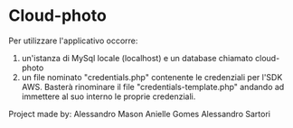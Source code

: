 # Cloud-photo

Per utilizzare l'applicativo occorre:

1) un'istanza di MySql locale (localhost) e un database chiamato cloud-photo
2) un file nominato "credentials.php" contenente le credenziali per l'SDK AWS. Basterà
    rinominare il file "credentials-template.php" andando ad immettere al suo interno
    le proprie credenziali.

Project made by:
Alessandro Mason
Anielle Gomes
Alessandro Sartori
